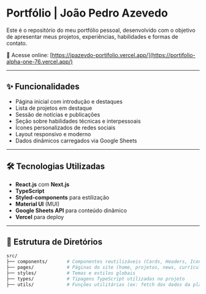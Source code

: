 # Portfólio | João Pedro Azevedo

Este é o repositório do meu portfólio pessoal, desenvolvido com o objetivo de apresentar meus projetos, experiências, habilidades e formas de contato.

🔗 Acesse online: [https://jpazevdo-portifolio.vercel.app/](https://portifolio-alpha-one-76.vercel.app/)

---

## ✨ Funcionalidades

- Página inicial com introdução e destaques
- Lista de projetos em destaque
- Sessão de notícias e publicações
- Seção sobre habilidades técnicas e interpessoais
- Ícones personalizados de redes sociais
- Layout responsivo e moderno
- Dados dinâmicos carregados via Google Sheets

---

## 🛠️ Tecnologias Utilizadas

- **React.js** com **Next.js**
- **TypeScript**
- **Styled-components** para estilização
- **Material UI** (MUI)
- **Google Sheets API** para conteúdo dinâmico
- **Vercel** para deploy

---

## 📁 Estrutura de Diretórios

```bash
src/
├── components/       # Componentes reutilizáveis (Cards, Headers, Icons, etc.)
├── pages/            # Páginas do site (home, projetos, news, currículo, etc.)
├── styles/           # Temas e estilos globais
├── types/            # Tipagens TypeScript utilizadas no projeto
├── utils/            # Funções utilitárias (ex: fetch dos dados da planilha)
